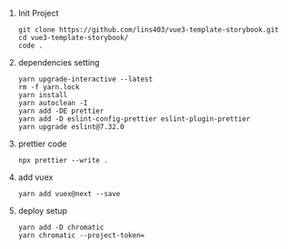 1. Init Project
   
   ```shell
   git clone https://github.com/lins403/vue3-template-storybook.git
   cd vue3-template-storybook/
   code .
   ```

2. dependencies setting
   
   ```shell
   yarn upgrade-interactive --latest
   rm -f yarn.lock
   yarn install
   yarn autoclean -I
   yarn add -DE prettier
   yarn add -D eslint-config-prettier eslint-plugin-prettier
   yarn upgrade eslint@7.32.0
   ```

3. prettier code
   
   ```shell
   npx prettier --write .
   ```

4. add vuex
   
   ```shell
   yarn add vuex@next --save
   ```

5. deploy setup
   
   ```shell
   yarn add -D chromatic
   yarn chromatic --project-token=
   ```
